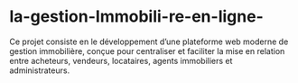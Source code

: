 # la-gestion-Immobili-re-en-ligne-
Ce projet consiste en le développement d’une plateforme web moderne de gestion immobilière, conçue pour centraliser et faciliter la mise en relation entre acheteurs, vendeurs, locataires, agents immobiliers et administrateurs.
